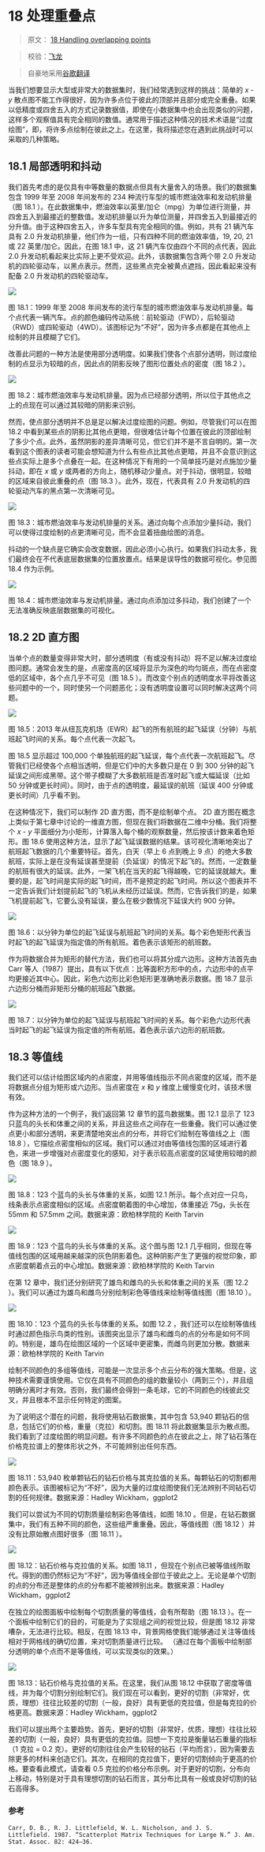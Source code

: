 # 18 处理重叠点

> 原文： [18 Handling overlapping points](https://serialmentor.com/dataviz/overlapping-points.html)

> 校验：[飞龙](https://github.com/wizardforcel)

> 自豪地采用[谷歌翻译](https://translate.google.cn/)

当我们想要显示大型或非常大的数据集时，我们经常遇到这样的挑战：简单的 *x* - *y* 散点图不能工作得很好，因为许多点位于彼此的顶部并且部分或完全重叠。如果以低精度或四舍五入的方式记录数据值，即使在小数据集中也会出现类似的问题，这样多个观察值具有完全相同的数值。通常用于描述这种情况的技术术语是“过度绘图”，即，将许多点绘制在彼此之上。在这里，我将描述您在遇到此挑战时可以采取的几种策略。

## 18.1 局部透明和抖动

我们首先考虑的是仅具有中等数量的数据点但具有大量舍入的场景。我们的数据集包含 1999 年至 2008 年间发布的 234 种流行车型的城市燃油效率和发动机排量（图 18.1 ）。在此数据集中，燃油效率以英里/加仑（mpg）为单位进行测量，并四舍五入到最接近的整数值。发动机排量以升为单位测量，并四舍五入到最接近的分升值。由于这种四舍五入，许多车型具有完全相同的值。例如，共有 21 辆汽车具有 2.0 升发动机排量，他们作为一组，只有四种不同的燃油效率值，19, 20, 21 或 22 英里/加仑。因此，在图 18.1 中，这 21 辆汽车仅由四个不同的点代表，因此 2.0 升发动机看起来比实际上更不受欢迎。此外，该数据集包含两个带 2.0 升发动机的四轮驱动车，以黑点表示。然而，这些黑点完全被黄点遮挡，因此看起来没有配备 2.0 升发动机的四轮驱动车。

![](img/f345a15a0acd26074b29589ce00b25dd.jpg)

图 18.1：1999 年至 2008 年间发布的流行车型的城市燃油效率与发动机排量。每个点代表一辆汽车。点的颜色编码传动系统：前轮驱动（FWD），后轮驱动（RWD）或四轮驱动（4WD）。该图标记为“不好”，因为许多点都是在其他点上绘制的并且模糊了它们。

改善此问题的一种方法是使用部分透明度。如果我们使各个点部分透明，则过度绘制的点显示为较暗的点，因此点的阴影反映了图形位置处点的密度（图 18.2 ）。

![](img/d391720c83d0de8f56df1b8c4a92b739.jpg)

图 18.2：城市燃油效率与发动机排量。因为点已经部分透明，所以位于其他点之上的点现在可以通过其较暗的阴影来识别。

然而，使点部分透明并不总是足以解决过度绘图的问题。例如，尽管我们可以在图 18.2 中看到某些点的阴影比其他点更暗，但很难估计每个位置在彼此的顶部绘制了多少个点。此外，虽然阴影的差异清晰可见，但它们并不是不言自明的。第一次看到这个图表的读者可能会想知道为什么有些点比其他点更暗，并且不会意识到这些点实际上是多个点叠在一起。在这种情况下有用的一个简单技巧是对点施加少量抖动，即在 *x* 或 *y* 或两者的方向上，随机移动少量点。对于抖动，很明显，较暗的区域来自彼此重叠的点（图 18.3 ）。此外，现在，代表具有 2.0 升发动机的四轮驱动汽车的黑点第一次清晰可见。

![](img/c5d7c2a96331eb8db82d3400b10c076e.jpg)

图 18.3：城市燃油效率与发动机排量的关系。通过向每个点添加少量抖动，我们可以使得过度绘制的点更清晰可见，而不会显着扭曲绘图的消息。

抖动的一个缺点是它确实会改变数据，因此必须小心执行。如果我们抖动太多，我们最终会在不代表底层数据集的位置放置点。结果是误导性的数据可视化。参见图 18.4 作为示例。

![](img/99a9107e1bec74468c887ae9c256ad26.jpg)

图 18.4：城市燃油效率与发动机排量。通过向点添加过多抖动，我们创建了一个无法准确反映底层数据集的可视化。

## 18.2 2D 直方图

当单个点的数量变得非常大时，部分透明度（有或没有抖动）将不足以解决过度绘图问题。通常会发生的是，点密度高的区域将显示为深色的均匀斑点，而在点密度低的区域中，各个点几乎不可见（图 18.5 ）。而改变个别点的透明度水平将改善这些问题中的一个，同时使另一个问题恶化；没有透明度设置可以同时解决这两个问题。

![](img/36a99ef2560df031b20735f9c079395f.jpg)

图 18.5：2013 年从纽瓦克机场（EWR）起飞的所有航班的起飞延误（分钟）与航班起飞时间的关系。每个点代表一次起飞。

图 18.5 显示超过 100,000 个单独航班的起飞延误，每个点代表一次航班起飞。尽管我们已经使各个点相当透明，但是它们中的大多数只是在 0 到 300 分钟的起飞延误之间形成黑带。这个带子模糊了大多数航班是否准时起飞或大幅延误（比如 50 分钟或更长时间）。同时，由于点的透明度，最延误的航班（延误 400 分钟或更长时间）几乎看不到。

在这种情况下，我们可以制作 2D 直方图，而不是绘制单个点。 2D 直方图在概念上类似于第七章中讨论的一维直方图，但现在我们将数据在二维中分桶。我们将整个 *x* - *y* 平面细分为小矩形，计算落入每个桶的观察数量，然后按该计数来着色矩形。图 18.6 使用这种方法，显示了起飞延误数据的结果。该可视化清晰地突出了航班起飞数据的几个重要特征。首先，白天（早上 6 点到晚上 9 点）的绝大多数航班，实际上是在没有延误甚至提前（负延误）的​​情况下起飞的。然而，一定数量的航班有很大的延误。此外，一架飞机在当天的起飞得越晚，它的延误就越大。重要的是，起飞时间是实际的起飞时间，而不是预定的起飞时间。所以这个图表并不一定告诉我们计划提前起飞的飞机从未经历过延误。然而，它告诉我们的是，如果飞机提前起飞，它要么没有延误，要么在极少数情况下延误大约 900 分钟。

![](img/dda901bdf850f3f1a4078e75b0692f8b.jpg)

图 18.6：以分钟为单位的起飞延误与航班起飞时间的关系。每个彩色矩形代表当时起飞的起飞延误为指定值的所有航班。着色表示该矩形的航班数。

作为将数据合并为矩形的替代方法，我们也可以将其分成六边形。这种方法首先由 Carr 等人（1987）提出，具有以下优点：比等面积方形中的点，六边形中的点平均更接近其中心。因此，彩色六边形比彩色矩形更准确地表示数据。图 18.7 显示六边形分桶而非矩形分桶的航班起飞数据。

![](img/a87d75b85fc9e1df0e248f7e47d3bbc5.jpg)

图 18.7：以分钟为单位的起飞延误与航班起飞时间的关系。每个彩色六边形代表当时起飞的起飞延误为指定值的所有航班。着色表示该六边形的航班数。

## 18.3 等值线

我们还可以估计绘图区域内的点密度，并用等值线指示不同点密度的区域，而不是将数据点分组为矩形或六边形。当点密度在 *x* 和 *y* 维度上缓慢变化时，该技术很有效。

作为这种方法的一个例子，我们返回第 12 章节的蓝鸟数据集。图 12.1 显示了 123 只蓝鸟的头长和体重之间的关系，并且这些点之间存在一些重叠。我们可以通过使点更小和部分透明，来更清楚地突出点的分布，并将它们绘制在等值线之上（图 18.8 ），它描绘点密度相似的区域。我们可以通过对由等值线包围的区域进行着色，来进一步增强对点密度变化的感知，对于表示较高点密度的区域使用较暗的颜色（图 18.9 ）。

![](img/4a70baf6fc15a6acd02675324243c164.jpg)

图 18.8：123 个蓝鸟的头长与体重的关系，如图 12.1 所示。每个点对应一只鸟，线条表示点密度相似的区域。点密度朝着图的中心增加，体重接近 75g，头长在 55mm 和 57.5mm 之间。数据来源：欧柏林学院的 Keith Tarvin

![](img/97a546315ae9339eb8096500fada3860.jpg)

图 18.9：123 个蓝鸟的头长与体重的关系。这个图与图 12.1 几乎相同，但现在等值线包围的区域用越来越深的灰色阴影着色。这种阴影产生了更强的视觉印象，即点密度朝着点云的中心增加。数据来源：欧柏林学院的 Keith Tarvin

在第 12 章中，我们还分别研究了雄鸟和雌鸟的头长和体重之间的关系（图 12.2 ）。我们可以通过为雄鸟和雌鸟分别绘制彩色等值线来绘制等值线图（图 18.10 ）。

![](img/62f4b6ab53cfa7db3c4e96604a4a7684.jpg)

图 18.10：123 个蓝鸟的头长与体重的关系。如图 12.2 ，我们还可以在绘制等值线时通过颜色指示鸟类的性别。该图突出显示了雄鸟和雌鸟的点的分布是如何不同的。特别是，雄鸟在绘图区域的一个区域中更密集，而雌鸟则更加分散。数据来源：欧柏林学院的 Keith Tarvin

绘制不同颜色的多组等值线，可能是一次显示多个点云分布的强大策略。但是，这种技术需要谨慎使用。它仅在具有不同颜色的组的数量较小（两到三个），并且组明确分离时才有效。否则，我们最终会得到一条毛球，它的不同颜色的线彼此交叉，并且根本不显示任何特定的图案。

为了说明这个潜在的问题，我将使用钻石数据集，其中包含 53,940 颗钻石的信息，包括它们的价格，重量（克拉）和切割。图 18.11 将此数据集显示为散点图。我们看到了过度绘图的明显问题。有许多不同颜色的点在彼此之上，除了钻石落在价格克拉谱上的整体形状之外，不可能辨别出任何东西。

![](img/445657b8b96ebb32eac6f61142afaee1.jpg)

图 18.11：53,940 枚单颗钻石的钻石价格与其克拉值的关系。每颗钻石的切割都用颜色表示。该图被标记为“不好”，因为大量的过度绘图使我们无法辨别不同钻石切割的任何规律。数据来源：Hadley Wickham，ggplot2

我们可以尝试为不同的切割质量绘制彩色等值线，如图 18.10 。但是，在钻石数据集中，我们有五种不同的颜色，这些组严重重叠。因此，等值线图（图 18.12 ）并没有比原始散点图好很多（图 18.11 ）。

![](img/27649340133660591a227b39f72d4a27.jpg)

图 18.12：钻石价格与克拉值的关系。如图 18.11 ，但现在个别点已被等值线所取代。得到的图仍然标记为“不好”，因为等值线全部位于彼此之上。无论是单个切割的点的分布还是整体的点的分布都不能被辨别出来。数据来源：Hadley Wickham，ggplot2

在独立的绘图面板中绘制每个切割质量的等值线，会有所帮助（图 18.13 ）。在一个面板中绘制它们的目的，可能是为了实现组之间的视觉比较，但是图 18.12 非常嘈杂，无法进行比较。相反，在图 18.13 中，背景网格使我们能够通过关注等值线相对于网格线的确切位置，来对切割质量进行比较。 （通过在每个面板中绘制部分透明的单个点而不是等值线，可以实现类似的效果。）

![](img/f9121ff8b76cbd7ae189ddc16683c6f4.jpg)

图 18.13：钻石价格与克拉值的关系。在这里，我们从图 18.12 中获取了密度等值线，并为每个切割分别绘制它们。我们现在可以看到，更好的切割（非常好，优质，理想）往往比较差的切割（一般，良好）具有更低的克拉值，但是每克拉的价格更高。数据来源：Hadley Wickham，ggplot2

我们可以提出两个主要趋势。首先，更好的切割（非常好，优质，理想）往往比较差的切割（一般，良好）具有更低的克拉值。回想一下克拉是衡量钻石重量的指标（1 克拉 = 0.2 克）。更好的切割往往会产生较轻的钻石（平均而言），因为需要去除更多的材料来创造它们。其次，在相同的克拉值下，更好的切割倾向于更高的价格。要查看此模式，请查看 0.5 克拉的价格分布示例。对于更好的切割，分布向上移动，特别是对于具有理想切割的钻石而言，其分布比具有一般或良好切割的钻石高得多。

### 参考

```
Carr, D. B., R. J. Littlefield, W. L. Nicholson, and J. S. Littlefield. 1987. “Scatterplot Matrix Techniques for Large N.” J. Am. Stat. Assoc. 82: 424–36.
```